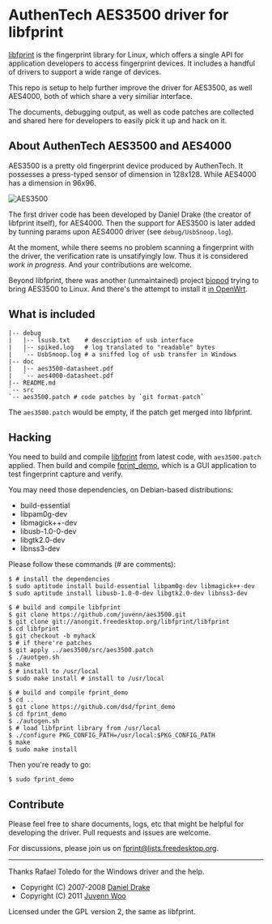 AuthenTech AES3500 driver for libfprint
=======================================

[libfprint][project] is the fingerprint library for Linux, which
offers a single API for application developers to access fingerprint
devices. It includes a handful of drivers to support a wide range of
devices.

This repo is setup to help further improve the driver for AES3500, as
well AES4000, both of which share a very similiar interface.

The documents, debugging output, as well as code patches are collected
and shared here for developers to easily pick it up and hack on it.

## About AuthenTech AES3500 and AES4000

AES3500 is a pretty old fingerprint device produced by AuthenTech. It
possesses a press-typed sensor of dimension in 128x128. While AES4000
has a dimension in 96x96.

![AES3500](http://h-wrt.com/pics/fprint.jpg)

The first driver code has been developed by Daniel Drake (the creator of
libfprint itself), for AES4000. Then the support for AES3500 is later
added by tunning params upon AES4000 driver (see `debug/UsbSnoop.log`).

At the moment, while there seems no problem scanning a fingerprint with
the driver, the verification rate is unsatifyingly low. Thus it is
considered *work in progress*. And your contributions are welcome.

Beyond libfprint, there was another (unmaintained) project
[biopod][biopod] trying to bring AES3500 to Linux. And there's the
attempt to install it [in OpenWrt][h-wrt].

## What is included

    |-- debug
    |   |-- lsusb.txt    # description of usb interface
    |   |-- spiked.log   # log translated to "readable" bytes
    |   `-- UsbSnoop.log # a sniffed log of usb transfer in Windows
    |-- doc
    |   |-- aes3500-datasheet.pdf
    |   `-- aes4000-datasheet.pdf
    |-- README.md
    `-- src
	`-- aes3500.patch # code patches by `git format-patch`

The `aes3500.patch` would be empty, if the patch get merged into
libfprint.

## Hacking

You need to build and compile [libfprint][repo] from latest code, with
`aes3500.patch` applied. Then build and compile
[fprint_demo][fprint_demo], which is a GUI application to test
fingerprint capture and verify.

You may need those dependencies, on Debian-based distributions:

* build-essential
* libpam0g-dev
* libmagick++-dev
* libusb-1.0-0-dev
* libgtk2.0-dev
* libnss3-dev

Please follow these commands (# are comments):

    $ # install the dependencies
    $ sudo aptitude install build-essential libpam0g-dev libmagick++-dev
    $ sudo aptitude install libusb-1.0-0-dev libgtk2.0-dev libnss3-dev

    $ # build and compile libfprint
    $ git clone https://github.com/juvenn/aes3500.git
    $ git clone git://anongit.freedesktop.org/libfprint/libfprint
    $ cd libfprint
    $ git checkout -b myhack
    $ # if there're patches
    $ git apply ../aes3500/src/aes3500.patch
    $ ./auotgen.sh
    $ make
    $ # install to /usr/local
    $ sudo make install # install to /usr/local

    $ # build and compile fprint_demo
    $ cd ..
    $ git clone https://github.com/dsd/fprint_demo
    $ cd fprint_demo
    $ ./autogen.sh
    $ # load libfprint library from /usr/local
    $ ./configure PKG_CONFIG_PATH=/usr/local:$PKG_CONFIG_PATH
    $ make
    $ sudo make install

Then you're ready to go:

    $ sudo fprint_demo

## Contribute

Please feel free to share documents, logs, etc that might be helpful for
developing the driver. Pull requests and issues are welcome.

For discussions, please join us on
[fprint@lists.freedesktop.org][mailinglist].

----

Thanks Rafael Toledo for the Windows driver and the help.

* Copyright (C) 2007-2008 [Daniel Drake][@dsd]
* Copyright (C) 2011 [Juvenn Woo][@juvenn]

Licensed under the GPL version 2, the same as libfprint.

[biopod]: http://ww2.cs.fsu.edu/~micsmith/devices/index.html "Biopod project"
[project]: http://www.freedesktop.org/wiki/Software/fprint
     "fprint page at freedesktop"
[mailinglist]: http://www.freedesktop.org/wiki/Software/fprint/Mailing%20list
     "fprint mailing list"
[fprint_demo]: https://github.com/dsd/fprint_demo
[h-wrt]: http://h-wrt.com/en/doc/fprint "Biopod in OpenWrt"
[repo]: http://cgit.freedesktop.org/libfprint/libfprint
[@dsd]: https://github.com/dsd
[@juvenn]: https://github.com/juvenn
